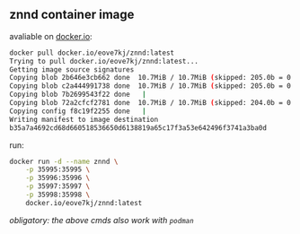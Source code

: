 ## znnd container image 
avaliable on [docker.io](https://docker.io):
```bash
docker pull docker.io/eove7kj/znnd:latest
Trying to pull docker.io/eove7kj/znnd:latest...
Getting image source signatures
Copying blob 2b646e3cb662 done  10.7MiB / 10.7MiB (skipped: 205.0b = 0.00%)
Copying blob c2a444991738 done  10.7MiB / 10.7MiB (skipped: 205.0b = 0.00%)
Copying blob 7b2699543f22 done   |
Copying blob 72a2cfcf2781 done  10.7MiB / 10.7MiB (skipped: 204.0b = 0.00%)
Copying config f8c19f2255 done   |
Writing manifest to image destination
b35a7a4692cd68d660518536650d6138819a65c17f3a53e642496f3741a3ba0d

```

run:
```bash
docker run -d --name znnd \
    -p 35995:35995 \
    -p 35996:35996 \
    -p 35997:35997 \
    -p 35998:35998 \
    docker.io/eove7kj/znnd:latest
```

*obligatory: the above cmds also work with `podman`*

